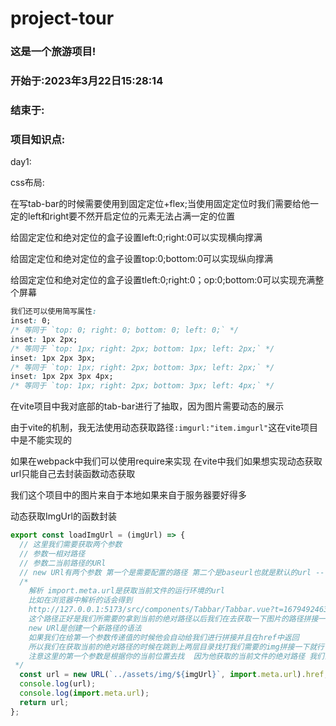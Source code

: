 # project-tour

### 这是一个旅游项目!

### 开始于:2023年3月22日15:28:14

### 结束于:

### 项目知识点:

day1:

css布局:

在写tab-bar的时候需要使用到固定定位+flex;当使用固定定位时我们需要给他一定的left和right要不然开启定位的元素无法占满一定的位置

给固定定位和绝对定位的盒子设置left:0;right:0可以实现横向撑满

给固定定位和绝对定位的盒子设置top:0;bottom:0可以实现纵向撑满

给固定定位和绝对定位的盒子设置tleft:0;right:0；op:0;bottom:0可以实现充满整个屏幕

```css
我们还可以使用简写属性:
inset: 0; 
/* 等同于 `top: 0; right: 0; bottom: 0; left: 0;` */
inset: 1px 2px; 
/* 等同于 `top: 1px; right: 2px; bottom: 1px; left: 2px;` */
inset: 1px 2px 3px; 
/* 等同于 `top: 1px; right: 2px; bottom: 3px; left: 2px;` */
inset: 1px 2px 3px 4px; 
/* 等同于 `top: 1px; right: 2px; bottom: 3px; left: 4px;` */
```

在vite项目中我对底部的tab-bar进行了抽取，因为图片需要动态的展示

由于vite的机制，我无法使用动态获取路径`:imgurl:"item.imgurl"`这在vite项目中是不能实现的

如果在webpack中我们可以使用require来实现 在vite中我们如果想实现动态获取url只能自己去封装函数动态获取

我们这个项目中的图片来自于本地如果来自于服务器要好得多

动态获取ImgUrl的函数封装

```js
export const loadImgUrl = (imgUrl) => {
  // 这里我们需要获取两个参数
  // 参数一相对路径
  // 参数二当前路径的URl
  // new URl有两个参数 第一个是需要配置的路径 第二个是baseurl也就是默认的url ---- new URL(url, [base])
  /*
    解析 import.meta.url是获取当前文件的运行环境的url
    比如在浏览器中解析的话会得到
    http://127.0.0.1:5173/src/components/Tabbar/Tabbar.vue?t=1679492463633
    这个路径正好是我们所需要的拿到当前的绝对路径以后我们在去获取一下图片的路径拼接一下就能获得整个图片的路径
    new URl是创建一个新路径的语法
    如果我们在给第一个参数传递值的时候他会自动给我们进行拼接并且在href中返回
    所以我们在获取当前的绝对路径的时候在跳到上两层目录找打我们需要的img拼接一下就行了
    注意这里的第一个参数是根据你的当前位置去找  因为他获取的当前文件的绝对路径 我们当前在utlis就要根据utlis去     获取图片
 */
  const url = new URL(`../assets/img/${imgUrl}`, import.meta.url).href;
  console.log(url);
  console.log(import.meta.url);
  return url;
};

```

